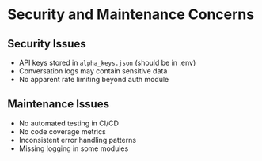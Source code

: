 # Security and Maintenance Concerns

## Security Issues
- API keys stored in `alpha_keys.json` (should be in .env)
- Conversation logs may contain sensitive data
- No apparent rate limiting beyond auth module

## Maintenance Issues
- No automated testing in CI/CD
- No code coverage metrics
- Inconsistent error handling patterns
- Missing logging in some modules
